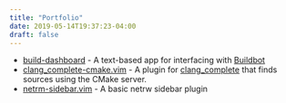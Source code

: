 ```yaml
---
title: "Portfolio"
date: 2019-05-14T19:37:23-04:00
draft: false
---
```


* [build-dashboard](https://github.com/ReverentEngineer/build-dashboard) - A text-based app for interfacing with [Buildbot](https://github.com/buildbot/buildbot) 
* [clang_complete-cmake.vim](https://github.com/ReverentEngineer/clang_complete-cmake.vim) - A plugin for [clang_complete](https://github.com/Rip-Rip/clang_complete) that finds sources using the CMake server.
* [netrm-sidebar.vim](https://github.com/ReverentEngineer/netrw-sidebar.vim) - A basic netrw sidebar plugin
